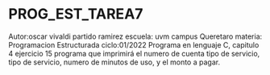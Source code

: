 # PROG_EST_TAREA7
Autor:oscar vivaldi partido ramirez 
escuela: uvm campus Queretaro
materia: Programacion Estructurada
ciclo:01/2022
Programa en lenguaje C, capitulo 4 ejercicio 15 programa que imprimirá el numero de cuenta  tipo de servicio, tipo de servicio, numero de minutos de uso, y el monto a pagar.
